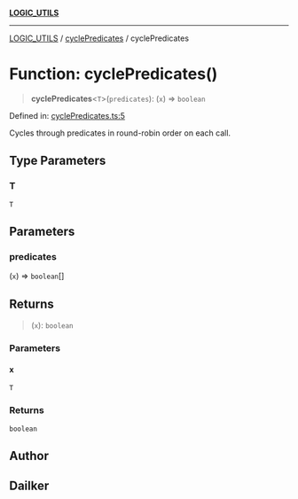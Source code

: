[**LOGIC_UTILS**](../../README.md)

***

[LOGIC_UTILS](../../README.md) / [cyclePredicates](../README.md) / cyclePredicates

# Function: cyclePredicates()

> **cyclePredicates**\<`T`\>(`predicates`): (`x`) => `boolean`

Defined in: [cyclePredicates.ts:5](https://github.com/dailker/everyutil/blob/fb6c9c837496f567cf7883b581cd27d1c9507ebe/src/logic/cyclePredicates.ts#L5)

Cycles through predicates in round-robin order on each call.

## Type Parameters

### T

`T`

## Parameters

### predicates

(`x`) => `boolean`[]

## Returns

> (`x`): `boolean`

### Parameters

#### x

`T`

### Returns

`boolean`

## Author

## Dailker
